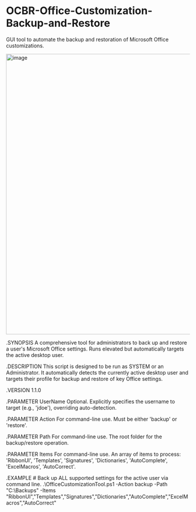 # OCBR-Office-Customization-Backup-and-Restore
GUI tool to automate the backup and restoration of Microsoft Office customizations.

<img width="580" height="767" alt="image" src="https://github.com/user-attachments/assets/52298533-d7d1-41ef-af94-82a1913a18e8" />


.SYNOPSIS
    A comprehensive tool for administrators to back up and restore a user's Microsoft Office settings.
    Runs elevated but automatically targets the active desktop user.

.DESCRIPTION
    This script is designed to be run as SYSTEM or an Administrator. It automatically detects the
    currently active desktop user and targets their profile for backup and restore of key Office settings.

.VERSION
    1.1.0

.PARAMETER UserName
    Optional. Explicitly specifies the username to target (e.g., 'jdoe'), overriding auto-detection.

.PARAMETER Action
    For command-line use. Must be either 'backup' or 'restore'.

.PARAMETER Path
    For command-line use. The root folder for the backup/restore operation.

.PARAMETER Items
    For command-line use. An array of items to process: 'RibbonUI', 'Templates', 'Signatures', 'Dictionaries', 'AutoComplete', 'ExcelMacros', 'AutoCorrect'.

.EXAMPLE
    # Back up ALL supported settings for the active user via command line.
    .\OfficeCustomizationTool.ps1 -Action backup -Path "C:\Backups" -Items "RibbonUI","Templates","Signatures","Dictionaries","AutoComplete","ExcelMacros","AutoCorrect"
